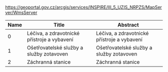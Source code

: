 https://geoportal.gov.cz/arcgis/services/INSPIRE/III_5_UZIS_NRPZS/MapServer/WmsServer

|Name|Title|Abstract|
|--|--|--|
|0|Léčiva, a zdravotnické přístroje a vybavení|Léčiva, a zdravotnické přístroje a vybavení|
|1|Ošetřovatelské služby a služby zotavoven|Ošetřovatelské služby a služby zotavoven|
|2|Záchranná stanice|Záchranná stanice|
